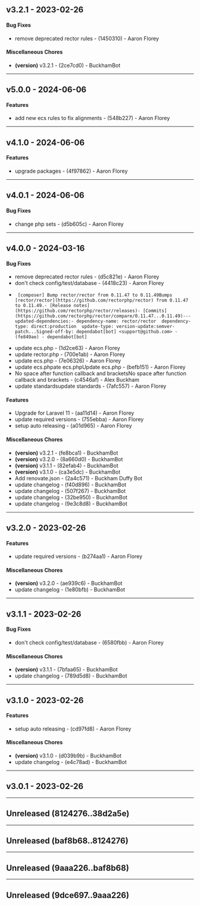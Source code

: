 ## v3.2.1 - 2023-02-26
#### Bug Fixes
- remove deprecated rector rules - (1450310) - Aaron Florey
#### Miscellaneous Chores
- **(version)** v3.2.1 - (2ce7cd0) - BuckhamBot

- - -
## v5.0.0 - 2024-06-06
#### Features
- add new ecs rules to fix alignments - (548b227) - Aaron Florey

- - -

## v4.1.0 - 2024-06-06
#### Features
- upgrade packages - (4f97862) - Aaron Florey

- - -

## v4.0.1 - 2024-06-06
#### Bug Fixes
- change php sets - (d5b605c) - Aaron Florey

- - -

## v4.0.0 - 2024-03-16
#### Bug Fixes
- remove deprecated rector rules - (d5c821e) - Aaron Florey
- don't check config/test/database - (4418c23) - Aaron Florey
-      [composer] Bump rector/rector from 0.11.47 to 0.11.49Bumps [rector/rector](https://github.com/rectorphp/rector) from 0.11.47 to 0.11.49.- [Release notes](https://github.com/rectorphp/rector/releases)- [Commits](https://github.com/rectorphp/rector/compare/0.11.47...0.11.49)---updated-dependencies:- dependency-name: rector/rector  dependency-type: direct:production  update-type: version-update:semver-patch...Signed-off-by: dependabot[bot] <support@github.com> - (fe849ae) - dependabot[bot]
- update ecs.php - (1d2ce63) - Aaron Florey
- update rector.php - (700e1ab) - Aaron Florey
- update ecs.php - (7e06326) - Aaron Florey
- update ecs.phpate ecs.phpUpdate ecs.php - (befb151) - Aaron Florey
- No space after function callback and bracketsNo space after function callback and brackets - (c4546af) - Alex Buckham
- update standardsupdate standards - (7afc557) - Aaron Florey
#### Features
- Upgrade for Laravel 11 - (aa11d14) - Aaron Florey
- update required versions - (755ebba) - Aaron Florey
- setup auto releasing - (a01d965) - Aaron Florey
#### Miscellaneous Chores
- **(version)** v3.2.1 - (fe8bca1) - BuckhamBot
- **(version)** v3.2.0 - (8a660d0) - BuckhamBot
- **(version)** v3.1.1 - (82efab4) - BuckhamBot
- **(version)** v3.1.0 - (ca3e5dc) - BuckhamBot
- Add renovate.json - (2a4c571) - Buckham Duffy Bot
- update changelog - (f40d896) - BuckhamBot
- update changelog - (507f267) - BuckhamBot
- update changelog - (32be950) - BuckhamBot
- update changelog - (9e3c8d8) - BuckhamBot

- - -


## v3.2.0 - 2023-02-26
#### Features
- update required versions - (b274aa1) - Aaron Florey
#### Miscellaneous Chores
- **(version)** v3.2.0 - (ae939c6) - BuckhamBot
- update changelog - (1e80bfb) - BuckhamBot

- - -

## v3.1.1 - 2023-02-26
#### Bug Fixes
- don't check config/test/database - (6580fbb) - Aaron Florey
#### Miscellaneous Chores
- **(version)** v3.1.1 - (7bfaa65) - BuckhamBot
- update changelog - (789d5d8) - BuckhamBot

- - -

## v3.1.0 - 2023-02-26
#### Features
- setup auto releasing - (cd97fd8) - Aaron Florey
#### Miscellaneous Chores
- **(version)** v3.1.0 - (d039b9b) - BuckhamBot
- update changelog - (e4c78ad) - BuckhamBot

- - -

## v3.0.1 - 2023-02-26

- - -

## Unreleased (8124276..38d2a5e)

- - -

## Unreleased (baf8b68..8124276)

- - -

## Unreleased (9aaa226..baf8b68)

- - -

## Unreleased (9dce697..9aaa226)
